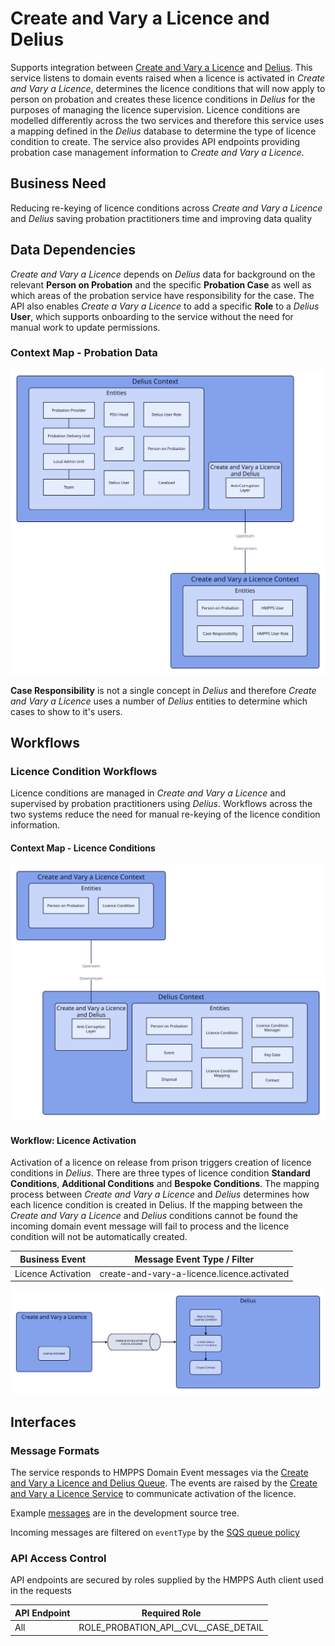 # Create and Vary a Licence and Delius

Supports integration between [Create and Vary a Licence](https://github.com/ministryofjustice/create-and-vary-a-licence) and [Delius](https://github.com/ministryofjustice/delius). This service listens to domain events raised when a licence is activated in _Create and Vary a Licence_, determines the licence conditions that will now apply to person on probation and creates these licence conditions in _Delius_ for the purposes of managing the licence supervision. Licence conditions are modelled differently across the two services and therefore this service uses a mapping defined in the _Delius_ database to determine the type of licence condition to create. The service also provides API endpoints providing probation case management information to _Create and Vary a Licence_.

## Business Need

Reducing re-keying of licence conditions across _Create and Vary a Licence_ and _Delius_ saving probation practitioners time and improving data quality

## Data Dependencies

_Create and Vary a Licence_ depends on _Delius_ data for background on the relevant **Person on Probation** and the specific **Probation Case** as well as which areas of the probation service have responsibility for the case. The API also enables _Create a Vary a Licence_ to add a specific **Role** to a _Delius_ **User**, which supports onboarding to the service without the need for manual work to update permissions.

### Context Map - Probation Data

![Context Map](./tech-docs/source/img/create-and-vary-a-licence-api-context-map.svg)

**Case Responsibility** is not a single concept in _Delius_ and therefore _Create and Vary a Licence_ uses a number of _Delius_ entities to determine which cases to show to it's users.

## Workflows

### Licence Condition Workflows

Licence conditions are managed in _Create and Vary a Licence_ and supervised by probation practitioners using _Delius_. Workflows across the two systems reduce the need for manual re-keying of the licence condition information.

#### Context Map - Licence Conditions

![Context Map](./tech-docs/source/img/create-and-vary-a-licence-activation-workflow-context-map.svg)

#### Workflow: Licence Activation

Activation of a licence on release from prison triggers creation of licence conditions in _Delius_. There are three types of licence condition **Standard Conditions**, **Additional Conditions** and **Bespoke Conditions**. The mapping process between _Create and Vary a Licence_ and _Delius_ determines how each licence condition is created in Delius. If the mapping between the _Create and Vary a Licence_ and _Delius_ conditions cannot be found the incoming domain event message will fail to process and the licence condition will not be automatically created.

| Business Event     | Message Event Type / Filter                 |
|--------------------|---------------------------------------------|
| Licence Activation | create-and-vary-a-licence.licence.activated |

![Workflow Map](./tech-docs/source/img/create-and-vary-a-licence-workflow-create-licence-condition.svg)

## Interfaces

### Message Formats

The service responds to HMPPS Domain Event messages via the
[Create and Vary a Licence and Delius Queue](https://github.com/ministryofjustice/cloud-platform-environments/blob/main/namespaces/live.cloud-platform.service.justice.gov.uk/hmpps-probation-integration-services-prod/resources/create-and-vary-a-licence-queue.tf).
The events are raised by the [Create and Vary a Licence Service](https://github.com/ministryofjustice/create-and-vary-a-licence-api)
to communicate activation of the licence.

Example [messages](./src/dev/resources/messages/) are in the development source tree.

Incoming messages are filtered on `eventType` by the [SQS queue policy](https://github.com/ministryofjustice/cloud-platform-environments/blob/main/namespaces/live.cloud-platform.service.justice.gov.uk/hmpps-probation-integration-services-prod/resources/create-and-vary-a-licence-queue.tf#L5-L9)

### API Access Control

API endpoints are secured by roles supplied by the HMPPS Auth client used in
the requests

| API Endpoint | Required Role                                    |
|--------------|--------------------------------------------------|
| All          | ROLE_PROBATION\_API_\_CVL_\_CASE_DETAIL |
